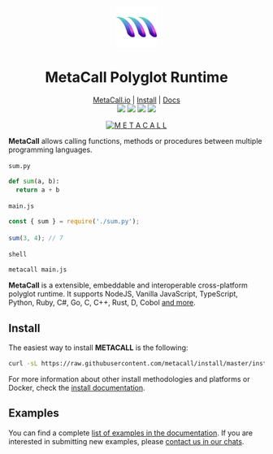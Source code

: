 <div align="center">
  <a href="https://metacall.io" target="_blank"><img src="https://raw.githubusercontent.com/metacall/core/master/deploy/images/logo.png" alt="METACALL" style="max-width:100%; margin: 0 auto;" width="80" height="80"></a>
  <h1><b>MetaCall Polyglot Runtime</b></h1>
  <a href="https://metacall.io">MetaCall.io</a> |
  <a href="https://github.com/metacall/core/blob/master/README.md#install">Install</a> |
  <a href="https://github.com/metacall/core/blob/master/docs/README.md">Docs</a>
</div>
<div align="center">
  <a href="#badges"></a>

  <a href="https://t.me/joinchat/BMSVbBatp0Vi4s5l4VgUgg" alt="Discord">
    <img src="https://img.shields.io/static/v1?label=metacall&message=join&color=blue&logo=telegram&style=flat" /></a>

  <a href="https://discord.gg/upwP4mwJWa" alt="Discord">
    <img src="https://img.shields.io/discord/781987805974757426?label=discord&style=flat" /></a>

  <a href="https://matrix.to/#/#metacall:matrix.org" alt="Matrix">
    <img src="https://img.shields.io/matrix/metacall:matrix.org?label=matrix&style=flat" /></a>

  <a href="https://twitter.com/metacallio" alt="Twitter">
    <img src="https://img.shields.io/twitter/follow/metacallio?label=MetaCall" /></a>

  <a href="https://medium.com/@metacall/call-functions-methods-or-procedures-between-programming-languages-with-metacall-58cfece35d7" target="_blank"><img src="https://raw.githubusercontent.com/metacall/core/master/deploy/images/overview.png" alt="M E T A C A L L" style="max-width:100%; margin: 0 auto;" width="350" height="auto"></a>
</div>

**MetaCall** allows calling functions, methods or procedures between multiple programming languages.

`sum.py`
``` python
def sum(a, b):
  return a + b
```

`main.js`
``` javascript
const { sum } = require('./sum.py');

sum(3, 4); // 7
```

`shell`
``` sh
metacall main.js
```

**MetaCall** is a extensible, embeddable and interoperable cross-platform polyglot runtime. It supports NodeJS, Vanilla JavaScript, TypeScript, Python, Ruby, C#, Go, C, C++, Rust, D, Cobol [and more](https://github.com/metacall/core/blob/master/docs/README.md#2-language-support).

## Install

The easiest way to install **METACALL** is the following:

``` sh
curl -sL https://raw.githubusercontent.com/metacall/install/master/install.sh | sh
```

For more information about other install methodologies and platforms or Docker, check the [install documentation](https://github.com/metacall/core/blob/master/docs/README.md#41-installation).

## Examples

You can find a complete [list of examples in the documentation](https://github.com/metacall/core/blob/master/docs/README.md#43-examples). If you are interested in submitting new examples, please [contact us in our chats](#badges).

